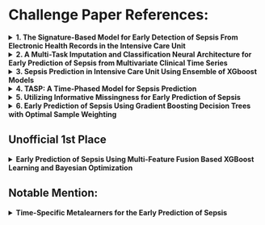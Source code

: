 # Challenge Paper References:

<details>
<summary><b>1. The Signature-Based Model for Early Detection of Sepsis From Electronic Health Records in the Intensive Care Unit</b></summary>
<br>

[Challenge Paper Link](https://physionet.org/content/challenge-2019/1.0.0/papers/CinC2019-014.pdf)
[Local Reference](./CinC2019-014.pdf)

   - **Team**: James Morrill, Andrey Kormilitzin, Alejo Nevado-Holgado, Sumanth Swaminathan, Sam Howison, Terry Lyons (University of Oxford, Iterex Therapeutics)
   - **Abstract**: Introduced a signature-based regression model for sepsis detection from ICU patient data, achieving the highest utility function score (0.360) and ranking 1st in the PhysioNet Challenge 2019. The model utilizes gradient boosting machines and signature features from patient time-series data to predict sepsis risk at every time interval post-admission.

      #### What the Team Did

      - Developed a new machine learning approach using signature transformation to extract features from time-series physiological data of ICU patients, enhancing prediction accuracy for sepsis onset.
      - Implemented a gradient boosting machine algorithm that leverages both current time-point data and extracted signature features to model sepsis effects longitudinally.
      - Conducted a detailed analysis of various feature sets, including hand-crafted features and signature transformations, to evaluate their predictive power and impact on model performance.
      - Employed stratified 5-fold cross-validation and light gbm for model training and validation, optimizing for a utility score that considers the trade-offs between true positives, false positives, and timely prediction.

      #### What They Found Useful

      - Signature features significantly improved model performance by providing a comprehensive summary of longitudinal physiological measurements, distinguishing between septic and non-septic cases effectively.
      - The inclusion of hand-crafted features, such as ShockIndex and BUN/CR ratios, alongside signature transformations, showcased a systematic improvement in predicting sepsis risk.
      - The model achieved an AUC ROC of 0.868, demonstrating its efficacy in screening for sepsis risk with the ability to predict sepsis cases correctly in 65.3% of instances, often well before the onset.

      #### Challenges and Limitations

      - Despite the model's high utility score and AUC ROC, achieving the desired balance between sensitivity and specificity for clinical application remains a challenge, particularly in predicting sepsis within the crucial 6-hour window prior to onset.
      - The study focuses on the utility function optimization, which might not fully encapsulate the clinical nuances of sepsis prediction and management within the ICU setting.

      #### Future Directions

      - Explore the potential of signature-based models in other clinical prediction tasks, leveraging the method's ability to process complex time-series data effectively.
      - Investigate the integration of more diverse data sources and feature engineering techniques to further enhance the predictive accuracy and timeliness of sepsis detection.
      - Evaluate the model's performance in a real-world clinical setting, focusing on its utility as a decision-support tool for healthcare professionals in the intensive care unit.

</details>

<details>
<summary><b>2. A Multi-Task Imputation and Classification Neural Architecture for Early Prediction of Sepsis from Multivariate Clinical Time Series</b></summary>
<br>

[Challenge Paper Link](https://physionet.org/content/challenge-2019/1.0.0/papers/CinC2019-110.pdf)
[Local Reference](./CinC2019-110.pdf)

   - **Team**: Yale Chang, Jonathan Rubin, Gregory Boverman, Shruti Vij, Asif Rahman, Annamalai Natarajan, Saman Parvaneh (Philips Research North America, Cambridge, USA)
   - **Abstract**: This work focuses on early sepsis prediction using multivariate clinical time series data. The authors employed a recurrent imputation model (RITS) for handling missing data, followed by a Temporal Convolutional Network (TCN) for prediction. A custom time-dependent weighting approach for error types in the loss function was applied. The model achieved a utility score of 0.328 in the PhysioNet Computing in Cardiology Challenge 2019, placing 9th, and an improved version later reached a utility score of 0.342 in a follow-up event, securing 2nd place.

      #### What the Team Did

      - Developed a multi-task neural architecture combining recurrent imputation for time series (RITS) with Temporal Convolutional Networks (TCN) for early detection of sepsis.
      - Introduced a novel set of features that model the missingness in clinical data, enhancing the prediction model's accuracy.
      - Employed a custom-designed loss function incorporating time-dependent weights to manage different error types, effectively balancing the trade-offs between early, on-time, and late predictions of sepsis.
      - Conducted experiments on a real-world dataset provided by the PhysioNet/Computing in Cardiology Challenge 2019, demonstrating the proposed model's effectiveness in sepsis prediction.

      #### What They Found Useful

      - The RITS approach for imputing missing values significantly outperformed traditional imputation methods, providing a strong foundation for accurate sepsis prediction.
      - The TCN model was chosen for its efficiency in handling long historical sequences and its ability to make predictions at any point during the ICU stay without future data leakage.
      - The custom loss function tailored for the sepsis prediction task played a crucial role in optimizing the model's performance, particularly in minimizing the penalties associated with too early or too late predictions.
      - The combination of RITS-imputed data with TCN, augmented by missingness indicator variables, proved to be highly effective, outperforming other sequence prediction models.

      #### Challenges and Limitations

      - Handling irregularly sampled and missing data points in multivariate clinical time series posed significant challenges, addressed through the RITS model.
      - Balancing predictions to avoid too early or too late detection of sepsis required careful tuning of the loss function, highlighting the complexity of modeling clinical decision-making processes.
      - The variance in test utility scores across different folds indicated the need for ensemble models to improve prediction reliability and reduce variance.

      #### Future Directions

      - Further exploration of ensemble models could potentially lead to higher test utility scores by incorporating a greater variety of prediction models and increasing the number of RITS-TCN models.
      - Investigating model interpretation techniques, especially for black-box models like RITS and TCN, would be valuable for integrating these models into clinical workflows more effectively.
      - Continuous refinement of the loss function to better align with clinical needs and enhance the practical applicability of sepsis prediction models in real-world settings.

</details>

<details>
<summary><b>3. Sepsis Prediction in Intensive Care Unit Using Ensemble of XGboost Models</b></summary>
<br>

[Challenge Paper Link](https://physionet.org/content/challenge-2019/1.0.0/papers/CinC2019-238.pdf)
[Local Reference](./CinC2019-238.pdf)

   - **Team**: Morteza Zabihi, Serkan Kiranyaz, Moncef Gabbouj (Tampere University, Finland, and Qatar University, Qatar)
   - **Abstract**: This study addresses the challenge of early sepsis prediction in ICU patients by leveraging an ensemble of XGboost models. A novel feature set including patterns of missing values is proposed, which significantly contributes to the predictive performance. The methodology achieved third place in the PhysioNet/Computing in Cardiology Challenge 2019, demonstrating its effectiveness with an overall utility score of 0.339.

      #### What the Team Did

      - Developed an ensemble learning approach using five XGboost models for early sepsis prediction, focusing on ICU patients' clinical data.
      - Extracted 407 features from clinical data, including vital signs, demographic variables, and laboratory values, with a particular emphasis on modeling missingness.
      - Employed a wrapper feature selection algorithm to identify the most clinically relevant features, considering both present and missing data.
      - Achieved robust performance across different hospital datasets, officially ranking as the third team in the PhysioNet Challenge with a utility score of 0.339.

      #### What They Found Useful

      - The introduction of discriminative features to model the patterns of missing values in clinical data, acknowledging that missingness may carry informative signals for sepsis prediction.
      - A comprehensive feature engineering strategy that extracted a wide range of features, including both sliding-window and non-sliding-window based features, to capture the dynamic nature of sepsis.
      - The ensemble approach, combining multiple XGboost models, enhanced the robustness and accuracy of sepsis prediction, outperforming traditional clinical criteria.
      - The study identified that variables related to hospital administration time, temperature, heart rate, and blood pressure were among the top predictors of sepsis, underscoring the clinical relevance of the selected features.

      #### Challenges and Limitations

      - The presence of significant class imbalance between sepsis and non-sepsis observations required careful data balancing techniques to train effective models.
      - Performance variability across different hospital datasets highlighted the challenge of generalizing the predictive model, with a noticeable drop in performance on one of the test sets.
      - The reliance on sophisticated machine learning models and extensive feature engineering may limit the interpretability of the predictive process, an essential aspect for clinical adoption.

      #### Future Directions

      - Further exploration of the role of missing data in clinical prediction models, specifically investigating the informative nature of missingness across various medical conditions.
      - Enhancement of the ensemble model by incorporating advanced machine learning techniques and exploring alternative ensemble strategies to improve prediction accuracy and generalizability.
      - Clinical validation and integration of the proposed predictive model into ICU workflows, aiming to assess its impact on clinical outcomes and sepsis management strategies.

</details>

<details>
<summary><b>4. TASP: A Time-Phased Model for Sepsis Prediction</b></summary>
<br>

[Challenge Paper Link](https://physionet.org/content/challenge-2019/1.0.0/papers/CinC2019-049.pdf)
[Local Reference](./CinC2019-049.pdf)

   - **Team**: Xiang Li, Yanni Kang, Xiaoyu Jia, Junmei Wang, Guotong Xie (Ping An Technology, Beijing, China)
   - **Abstract**: The Time-phAsed model for Sepsis Prediction (TASP) is introduced, leveraging the time-dependent nature of sepsis incidence in ICU patients. TASP integrates multiple modeling frameworks corresponding to different ICU stay phases: early, middle, and late stages, employing gradient boosting trees and deep learning to accommodate varying feature sets and missing value imputations tailored to each phase. This model scored 0.415 in cross-validation on the training set and ranked 4th with a score of 0.337 on the full test set of the Physionet/Computing in Cardiology Challenge 2019.

      #### Innovations and Key Findings

      - **Time-Phased Approach**: TASP is designed around the observation that sepsis incidence varies with ICU length of stay, implementing specific models for early (1-9 hours), middle (10-49 hours), and late (50+ hours) stages.
      - **Adaptive Modeling**: Utilizes gradient boosting trees for initial risk assessment and a deep learning framework (RNN) to capture long-term relationships in late-stage sepsis risk, optimizing prediction across different stages of ICU stay.
      - **Feature Engineering and Missing Value Imputation**: Implements various strategies for feature selection and missing value imputation, addressing the challenges of sparse and irregular data inherent in ICU records.
      - **Cross-Validation Performance**: Achieved a 0.415 score through 10-fold cross-validation on the training dataset, with simplified versions of the model attaining scores of 0.420 and 0.419 on the official online test set.

      #### Challenges and Limitations

      - **Model Complexity and Interpretability**: The multi-model approach, while effective, increases complexity and may pose challenges for clinical interpretation and real-time application in diverse ICU settings.
      - **Data-Driven Insights and Generalizability**: Insights gained through data exploration, such as the non-linear relationship between ICU stay length and sepsis incidence, underpin model design but may affect generalizability to other patient populations or clinical conditions.

      #### Future Directions

      - **Refinement of Feature Sets and Objectives**: Further research will focus on optimizing feature sets for each sub-model and aligning the objective function more closely with clinical utility metrics, enhancing both prediction accuracy and clinical relevance.
      - **Enhanced Model Interpretability**: Efforts to improve the interpretability of complex models like TASP are crucial for clinical adoption, with potential exploration of methods to elucidate model predictions and decision-making processes.
      - **Extended Validation and Online Testing**: Additional validation across diverse clinical settings and patient populations will be critical for assessing TASP's generalizability and effectiveness in real-world ICU environments.

</details>

<details>
<summary><b>5. Utilizing Informative Missingness for Early Prediction of Sepsis</b></summary>
<br>

[Challenge Paper Link](https://physionet.org/content/challenge-2019/1.0.0/papers/CinC2019-280.pdf)
[Local Reference](./CinC2019-280.pdf)

   - **Team**: Janmajay Singh, Kentaro Oshiro, Raghava Krishnan, Masahiro Sato, Tomoko Ohkuma, Noriji Kato (Fuji Xerox Co, Ltd, Yokohama, Japan)
   - **Abstract**: This study presents a novel approach to predict sepsis early in ICU patients by leveraging patterns in the missingness of physiological variables. The research introduces an XGBoost model that incorporates informative missingness, resulting in a utility score of 0.337 and securing a 5th place ranking in the challenge.

      #### What the Team Did

      - Developed an XGBoost model for early sepsis prediction, emphasizing the role of informative missingness in physiological data.
      - Explored various model variations with adjustments in hyperparameters, window sizes, and imputation methods to enhance prediction accuracy.
      - Implemented a strategy to represent the missingness of features through masking vectors, aligning with patterns observed in sepsis versus non-sepsis patients.
      - Shifted the sepsis labels to earlier time steps and fine-tuned the classification probability threshold to maximize the utility score.

      #### What They Found Useful

      - Analyzing the missingness patterns (informative missingness) in the data provided critical insights, revealing that certain variables exhibited different observation rates between sepsis and non-sepsis patients.
      - The non-imputation approach, combined with the use of masking vectors for all temporal variables, significantly improved the model's performance.
      - Shifting the sepsis labels to encourage the model to predict sepsis earlier than the actual onset time proved to be an effective strategy for improving utility scores.
      - The best-performing model, which included informative missingness and label shifting, achieved a utility score of 0.337 on the full test set, indicating its potential for early sepsis prediction in clinical settings.

      #### Challenges and Limitations

      - Dealing with a significant class imbalance and the inherent challenges of predicting sepsis, which affects a relatively small percentage of ICU patients.
      - The need to balance between false positives and true positives, especially given the high stakes of early sepsis prediction in terms of patient outcomes.
      - The approach's reliance on the specific characteristics of the dataset, which may limit its generalizability to other clinical settings or patient populations.

      #### Future Directions

      - Further research into the implications of informative missingness across different medical conditions and datasets to validate the approach's efficacy beyond sepsis prediction.
      - Exploration of sequence learning models that can inherently handle temporal data and missing values to possibly improve prediction accuracy.
      - Real-world implementation and validation of the model in clinical settings to assess its practical utility and impact on patient care and outcomes.

</details>

<details>
<summary><b>6. Early Prediction of Sepsis Using Gradient Boosting Decision Trees with Optimal Sample Weighting</b></summary>
<br>

[Challenge Paper Link](https://physionet.org/content/challenge-2019/1.0.0/papers/CinC2019-459.pdf)
[Local Reference](./CinC2019-459.pdf)

   - **Team**: Ibrahim Hammoud, IV Ramakrishnan, Mark Henry (Stony Brook University)
   - **Abstract**: The team developed a model for early sepsis prediction using an ensemble of gradient boosting decision trees, trained with weighted binary cross-entropy loss. The model uses a fixed-size feature vector from the last 20 hours of patient data, with imputation mimicking real-time healthcare information. The model was tuned and evaluated through 5-fold cross-validation, achieving a 6th rank out of 78 in the PhysioNet/Computing in Cardiology Challenge 2019.

      #### What the Team Did

      - Proposed a method to train an ensemble of gradient boosting decision trees for early sepsis prediction, focusing on a weighted binary cross-entropy loss to handle the unique challenges of sepsis data.
      - Developed a fixed-size feature vector based on the last 20 hours of data for each patient, incorporating a real-time imputation scheme that simulates the information available to healthcare professionals.
      - Employed 5-fold cross-validation for hyper-parameter tuning and model evaluation, aiming for the maximum utility score on the training set to guide the selection of the evaluation set threshold.

      #### What They Found Useful

      - The use of weighted binary cross-entropy loss was pivotal in handling the imbalance and specificity of the sepsis prediction challenge, allowing for the efficient training of the model.
      - Real-time imputation and fixed-size feature vectors were effective in mimicking the decision-making environment of healthcare professionals, providing a more realistic basis for the model's predictions.
      - Early prediction of sepsis showed potential for significant impact, with the model achieving a notable rank in the challenge, demonstrating the viability of gradient boosting decision trees for this application.

      #### Challenges and Limitations

      - The fixed-size window of 20 hours for feature vectors, while computationally necessary, might have limited the model's ability to utilize more extended historical data potentially beneficial for prediction accuracy.
      - Despite achieving a high rank, the model encountered challenges with a high false positive rate and variance in score distribution among positive patients, indicating room for optimization in threshold setting and score calibration.
      - The heavy reliance on the challenge's utility function for model training and evaluation may have introduced biases or artifacts in prediction behavior, emphasizing the need for further exploration of alternative metrics and methods.

      #### Future Directions

      - Investigating sequence models like LSTMs for their potential to incorporate both short-term and long-term information from real-time signals, addressing the limitations of fixed-size feature vectors.
      - Exploring alternative metrics, scoring functions, and models to improve early prediction tasks, aiming to optimize real-time prediction settings more effectively.
      - Continued examination of the impacts of utility functions on model outputs and prediction timing to refine and enhance early sepsis prediction approaches.

</details>

## Unofficial 1st Place

<details>
<summary><b>Early Prediction of Sepsis Using Multi-Feature Fusion Based XGBoost Learning and Bayesian Optimization</b></summary>
<br>

[Challenge Paper Link](https://physionet.org/content/challenge-2019/1.0.0/papers/CinC2019-020.pdf)
[Local Reference](./CinC2019-020.pdf)

   - **Team**: Meicheng Yang, Xingyao Wang, Hongxiang Gao, Yuwen Li, Xing Liu, Jianqing Li*, Chengyu Liu* (Southeast University, Nanjing, China, and Central South University, Changsha, China)
   - **Abstract**: This study develops an XGBoost-based algorithm for sepsis prediction utilizing multi-feature fusion and Bayesian optimization. The model processes 37 clinical variates after preprocessing, including missing value indicators, scoring quantified features, and time series features, for a total of 168 features. Evaluated on the PhysioNet/Computing in Cardiology Challenge 2019 data, the algorithm demonstrated superior performance, achieving a final Unormalized score (U-Score) of 0.364, the highest unofficial score across 24,819 ICU patients from three hospital systems.

      #### Innovations and Key Findings

      - **Multi-Feature Fusion Approach**: Integrates 168 features from clinical data, encompassing missing value indicators, scoring systems (e.g., SOFA, qSOFA, NEWS), and time series analysis, offering a comprehensive perspective for early sepsis prediction.
      - **Bayesian Optimization for Model Tuning**: Employs Bayesian optimization to fine-tune the hyperparameters of the XGBoost classifier, enhancing model performance and ensuring robustness.
      - **High Performance on PhysioNet Challenge Data**: The model showcased excellent predictive capability with a U-Score of 0.364 on a hidden test set, highlighting its potential for real-world clinical application.

      #### Challenges and Limitations

      - **Data Preprocessing and Feature Engineering Complexity**: The model requires extensive preprocessing and feature engineering, potentially limiting its applicability in low-resource settings or where rapid deployment is necessary.
      - **Class Imbalance**: Addressing the significant class imbalance between septic and non-septic patients poses a challenge, managed through down-sampling but necessitating careful consideration in clinical deployment.

      #### Future Directions

      - **Enhanced Feature Selection and Model Simplification**: Future work could focus on refining the feature set and exploring model simplification strategies to maintain high performance while reducing complexity.
      - **Further Validation Across Diverse Clinical Settings**: Extending validation studies to a broader range of ICU settings and patient populations will be crucial to confirm the model's generalizability and effectiveness.

</details>

## Notable Mention:

<details>
<summary><b>Time-Specific Metalearners for the Early Prediction of Sepsis</b></summary>
<br>

[Challenge Paper Link](https://physionet.org/content/challenge-2019/1.0.0/papers/CinC2019-029.pdf)
[Local Reference](./CinC2019-029.pdf)

   - **Team**: Marcus Vollmer, Christian F Luz, Philipp Sodmann, Bhanu Sinha, Sven-Olaf Kuhn (University Medicine Greifswald, University of Groningen, University Medical Center Groningen)
   - **Abstract**: Proposed a novel approach to predict sepsis 6 hours prior to onset using time-specific stacked ensembles and a non-specific XGBoost model, trained on ICU data from the 2019 PhysioNet Challenge. Despite the challenges of imprecise and incomplete data, the models demonstrated potential in sepsis prediction with a normalized utility score of 0.394 for the XGBoost model.

      #### What the Team Did

      - Developed time-specific metalearners and a general XGBoost model to predict sepsis in ICU patients 6 hours before onset, leveraging a dataset of 40,336 ICU stays.
      - Employed extensive data cleaning, feature engineering, and rolling window techniques to build robust features from clinical scores (e.g., SOFA, qSOFA, SIRS) and physiological data.
      - Evaluated model performance using task-specific utility functions and assessed variable importance to identify key predictors of sepsis.
      - Conducted a triple data split for training, validation, and testing, optimizing model parameters and threshold selection for binary classification (sepsis/no sepsis).

      #### What They Found Useful

      - Time-specific metalearners allowed for nuanced prediction by adapting to the dynamic clinical landscape and varying sepsis prevalence throughout ICU stays.
      - Feature engineering, particularly the generation of rolling window features and clinical scores, proved crucial in capturing the temporal dynamics of sepsis.
      - The non-specific XGBoost model achieved a notable utility score, demonstrating the effectiveness of machine learning techniques over traditional clinical scores for sepsis prediction.
      - Variables such as ventilation status, white blood cell count, and partial thromboplastin time emerged as significant predictors, highlighting their clinical relevance in early sepsis detection.

      #### Challenges and Limitations

      - Handling the imprecision and incompleteness of ICU data posed significant challenges, necessitating sophisticated data cleaning and imputation strategies.
      - Time-specific metalearners, while promising, exhibited limitations in threshold selection, affecting their overall performance compared to the non-specific model.
      - The study did not participate in the official PhysioNet Challenge, limiting external validation and comparison with other state-of-the-art models.

      #### Future Directions

      - Further research is needed to refine time-specific metalearning approaches, possibly by incorporating more granular temporal analysis and advanced feature engineering techniques.
      - Exploring the integration of additional data sources, such as genetic or immunological markers, could enhance model sensitivity and specificity for sepsis prediction.
      - Deployment and real-world validation of these models in ICU settings are essential steps toward assessing their clinical utility and impact on patient outcomes.

</details>